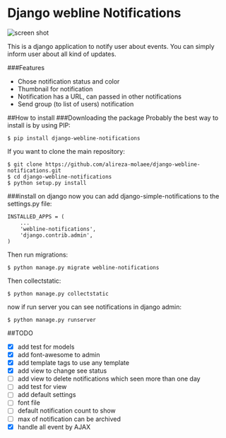 Django webline Notifications
===========================
![screen shot](http://i.imgur.com/TxoZeaG.png)

This is a django application to notify user about events.
You can simply inform user about all kind of updates.

###Features
 * Chose notification status and color
 * Thumbnail for notification
 * Notification has a URL, can passed in other notifications
 * Send group (to list of users) notification
 
##How to install
###Downloading the package
Probably the best way to install is by using PIP:
```
$ pip install django-webline-notifications
```
If you want to clone the main repository:
```
$ git clone https://github.com/alireza-molaee/django-webline-notifications.git
$ cd django-webline-notifications
$ python setup.py install
```
###install on django
now you can add django-simple-notifications to the settings.py file:
```
INSTALLED_APPS = (
    ...
    'webline-notifications',
    'django.contrib.admin',
)
```
Then run migrations:
```
$ python manage.py migrate webline-notifications
```
Then collectstatic:
```
$ python manage.py collectstatic
```
now if run server you can see notifications in django admin:
```
$ python manage.py runserver
```
##TODO
- [x] add test for models
- [x] add font-awesome to admin
- [x] add template tags to use any template
- [x] add view to change see status
- [ ] add view to delete notifications which seen more than one day 
- [ ] add test for view 
- [ ] add default settings
 - [ ] font file
 - [ ] default notification count to show
 - [ ] max of notification can be archived
- [x] handle all event by AJAX
